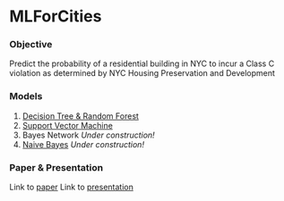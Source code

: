 # MLForCities

### Objective
Predict the probability of a residential building in NYC to incur a Class C violation as determined by NYC Housing Preservation and Development 

### Models
1. [Decision Tree & Random Forest](https://github.com/wshenyc/MLForCities/blob/main/Code/1%20-%20Decision%20Tree%20and%20Random%20Forest.ipynb)
2. [Support Vector Machine](https://github.com/wshenyc/MLForCities/blob/main/Code/2%20-%20Support%20Vector%20Machine.ipynb)
3. Bayes Network _Under construction!_
4. [Naive Bayes](https://github.com/wshenyc/MLForCities/blob/main/Code/4-NavieBayes.ipynb) _Under construction!_ 

### Paper & Presentation 
Link to [paper](https://docs.google.com/document/d/17377vvi2fs8fJGK8qu7xXsAkj1HveDnLFdZAx4h89_4/edit?usp=sharing) 
Link to [presentation](https://docs.google.com/presentation/d/1ypdQqAWCaYb-kGIyRwngbMaB8JSfPxN6PUYsBHypSGc/edit?usp=sharing)

